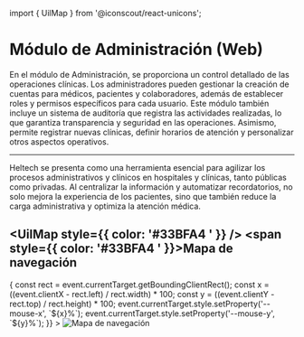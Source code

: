 import { UilMap } from '@iconscout/react-unicons';



# Módulo de Administración (Web)
En el módulo de Administración, se proporciona un control detallado de las operaciones clínicas. Los administradores pueden gestionar la creación de cuentas para médicos, pacientes y colaboradores, además de establecer roles y permisos específicos para cada usuario. Este módulo también incluye un sistema de auditoría que registra las actividades realizadas, lo que garantiza transparencia y seguridad en las operaciones. Asimismo, permite registrar nuevas clínicas, definir horarios de atención y personalizar otros aspectos operativos.

---

Heltech se presenta como una herramienta esencial para agilizar los procesos administrativos y clínicos en hospitales y clínicas, tanto públicas como privadas. Al centralizar la información y automatizar recordatorios, no solo mejora la experiencia de los pacientes, sino que también reduce la carga administrativa y optimiza la atención médica.



## <UilMap style={{ color: '#33BFA4 ' }} /> <span style={{ color: '#33BFA4 ' }}>Mapa de navegación</span>

<div
  class="zoomable-large"
  onMouseMove={(event) => {
    const rect = event.currentTarget.getBoundingClientRect();
    const x = ((event.clientX - rect.left) / rect.width) * 100;
    const y = ((event.clientY - rect.top) / rect.height) * 100;
    event.currentTarget.style.setProperty('--mouse-x', `${x}%`);
    event.currentTarget.style.setProperty('--mouse-y', `${y}%`);
  }}
>
  <img src="/img/diagramaAdmin.png" alt="Mapa de navegación" />
</div>